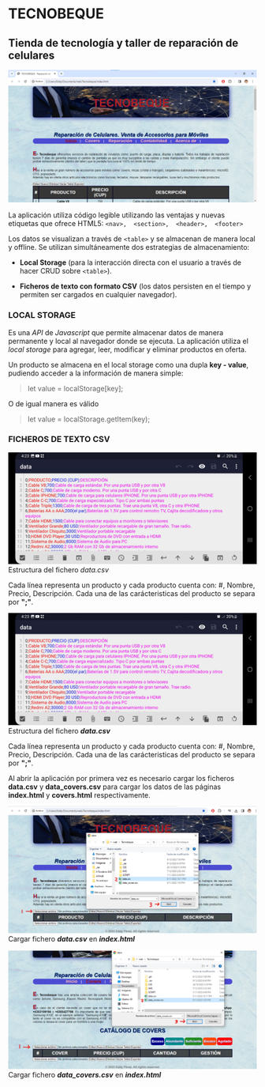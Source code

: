 # TECNOBEQUE 
## Tienda de tecnología y taller de reparación   de celulares

![index](_res/index.png)

La aplicación utiliza código legible utilizando las ventajas y nuevas etiquetas que ofrece HTML5: `<nav>,  <section>,  <header>,  <footer>`

Los datos se visualizan a través de `<table>` y se almacenan de manera local y offline. 
Se utilizan simultáneamente dos estrategias de almacenamiento: 
- **Local Storage** (para la interacción directa con el usuario a través de hacer CRUD sobre `<table>`).

- **Ficheros de texto con formato CSV** (los datos persisten en el tiempo y permiten ser cargados en cualquier navegador).

###   LOCAL STORAGE
Es una _API_ de _Javascript_ que permite almacenar datos de manera permanente y local al navegador donde se ejecuta. 
La aplicación utiliza el _local storage_ para agregar, leer, modificar y eliminar productos en oferta.

Un producto se almacena en el local storage como una dupla **key - value**, pudiendo acceder a la información de manera simple:

> let value = localStorage[key];

O de igual manera es válido

> let value = localStorage.getItem(key);


###  FICHEROS DE TEXTO CSV

![data](_res/data.jpg)
Estructura del fichero _data.csv_ 

Cada línea representa un producto y cada producto cuenta con: #, Nombre, Precio, Descripción. Cada una de las carácteristicas del producto se separa por **";"**.

![data](_res/data.jpg)
Estructura del fichero _**data.csv**_ 

Cada línea representa un producto y cada producto cuenta con: #, Nombre, Precio, Descripción. Cada una de las carácteristicas del producto se separa por **";"**.

Al abrir la aplicación por primera vez es necesario cargar los ficheros **data.csv** y **data_covers.csv** para cargar los datos de las páginas **index.html** y **covers.html** respectivamente.

![cargar_data.csv](_res/load_data.png)
Cargar fichero _**data.csv**_ en _**index.html**_

![cargar_data.csv](_res/load_data_covers.png)
Cargar fichero _**data_covers.csv**_ en _**index.html**_

